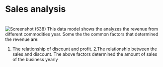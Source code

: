 # Sales analysis
# 
![Screenshot (538)](https://github.com/user-attachments/assets/664b6953-cc0e-49eb-a2eb-b11317036821)
This data model shows the analyzes the revenue from different commodities year. Some the the common factors that determined the revenue are: 
1. The relationship of discount and profit.
2.The relationship between the sales and discount.
The above factors determined the amount of sales of the business yearly  
